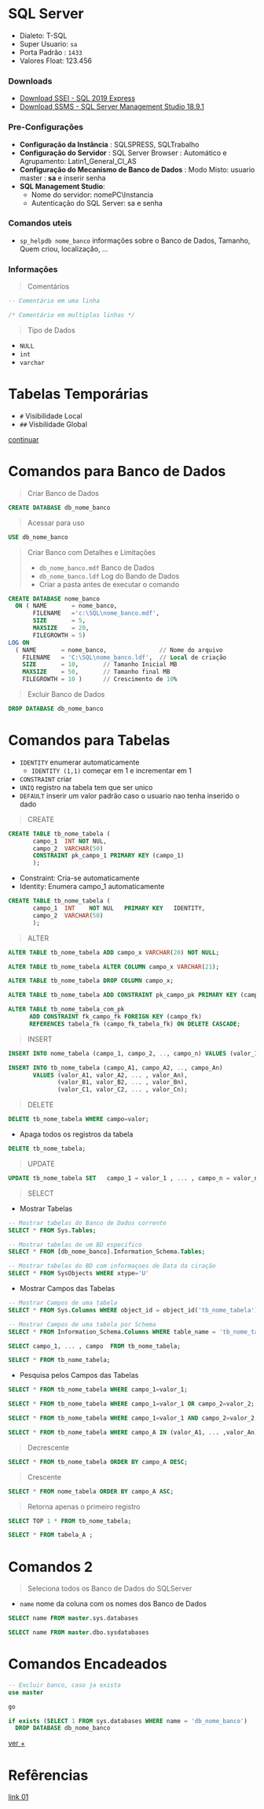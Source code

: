 # SQL Server
- Dialeto: T-SQL
- Super Usuario: `sa`
- Porta Padrão : `1433`
- Valores Float: 123.456

### Downloads
- [Download SSEI - SQL 2019 Express](https://go.microsoft.com/fwlink/?linkid=866658)
- [Download SSMS - SQL Server Management Studio 18.9.1](https://docs.microsoft.com/pt-br/sql/ssms/download-sql-server-management-studio-ssms?redirectedfrom=MSDN&view=sql-server-ver15)

### Pre-Configurações
- **Configuração da Instância** : SQLSPRESS, SQLTrabalho
- **Configuração do Servidor** : SQL Server Browser : Automático e Agrupamento: Latin1_General_CI_AS
- **Configuração do Mecanismo de Banco de Dados** : Modo Misto: usuario master : **sa** e inserir senha
- **SQL Management Studio**:
  - Nome do servidor: nomePC\Instancia
  - Autenticação do SQL Server: sa e senha

### Comandos uteis
- `sp_helpdb nome_banco` informações sobre o Banco de Dados, Tamanho, Quem criou, localização, ...

### Informações
> Comentários
~~~SQL
-- Comentário em uma linha 
~~~

~~~SQL
/* Comentário em multiplas linhas */
~~~

> Tipo de Dados
- `NULL`
- `int`
- `varchar`

# Tabelas Temporárias
- `#` Visibilidade Local
- `##` Visbilidade Global

[continuar](https://www.youtube.com/watch?v=_gEeh3lPhl0&list=PLsI_Jctnji3XawyHvU2WUBzBvUKAcs9Mg&index=3)


# Comandos para Banco de Dados

> Criar Banco de Dados
~~~SQL
CREATE DATABASE db_nome_banco
~~~ 

> Acessar para uso 
~~~SQL
USE db_nome_banco
~~~

> Criar Banco com Detalhes e Limitações
> - `db_nome_banco.mdf` Banco de Dados <br>
> - `db_nome_banco.ldf` Log do Bando de Dados <br>
> - Criar a pasta antes de executar o comando

~~~SQL
CREATE DATABASE nome_banco
  ON ( NAME       = nome_banco, 
       FILENAME   ='c:\SQL\nome_banco.mdf',
       SIZE       = 5,
       MAXSIZE    = 20,
       FILEGROWTH = 5)
LOG ON
  ( NAME       = nome_banco,               // Nome do arquivo
    FILENAME   = 'C:\SQL\nome_banco.ldf',  // Local de criação
    SIZE       = 10,       // Tamanho Inicial MB
    MAXSIZE    = 50,       // Tamanho final MB
    FILEGROWTH = 10 )      // Crescimento de 10%
~~~

> Excluir Banco de Dados
~~~SQL
DROP DATABASE db_nome_banco
~~~

# Comandos para Tabelas
- `IDENTITY` enumerar automaticamente
  - `IDENTITY (1,1)` começar em 1 e incrementar em 1  
- `CONSTRAINT` criar
- `UNIQ` registro na tabela tem que ser unico
- `DEFAULT` inserir um valor padrão caso o usuario nao tenha inserido o dado 

> CREATE
~~~SQL
CREATE TABLE tb_nome_tabela (
       campo_1  INT NOT NUL, 
       campo_2  VARCHAR(50)
       CONSTRAINT pk_campo_1 PRIMARY KEY (campo_1)
       );
~~~

- Constraint: Cria-se automaticamente
- Identity: Enumera campo_1 automaticamente
~~~SQL
CREATE TABLE tb_nome_tabela (
       campo_1  INT    NOT NUL   PRIMARY KEY   IDENTITY, 
       campo_2  VARCHAR(50)
       );
~~~

> ALTER
~~~SQL
ALTER TABLE tb_nome_tabela ADD campo_x VARCHAR(20) NOT NULL;
~~~

~~~SQL
ALTER TABLE tb_nome_tabela ALTER COLUMN campo_x VARCHAR(21);
~~~

~~~SQL
ALTER TABLE tb_nome_tabela DROP COLUMN campo_x;
~~~

~~~SQL
ALTER TABLE tb_nome_tabela ADD CONSTRAINT pk_campo_pk PRIMARY KEY (campo_pk);
~~~

~~~SQL
ALTER TABLE tb_nome_tabela_com_pk 
      ADD CONSTRAINT fk_campo_fk FOREIGN KEY (campo_fk)
      REFERENCES tabela_fk (campo_fk_tabela_fk) ON DELETE CASCADE;
~~~


> INSERT
~~~SQL
INSERT INTO nome_tabela (campo_1, campo_2, .., campo_n) VALUES (valor_1, valor_2, ..., valor_n);
~~~

~~~SQL
INSERT INTO tb_nome_tabela (campo_A1, campo_A2, .., campo_An) 
       VALUES (valor_A1, valor_A2, ... , valor_An),
              (valor_B1, valor_B2, ... , valor_Bn),
              (valor_C1, valor_C2, ... , valor_Cn);
~~~
 
> DELETE
~~~SQL
DELETE tb_nome_tabela WHERE campo=valor;
~~~

- Apaga todos os registros da tabela
~~~SQL
DELETE tb_nome_tabela;
~~~

> UPDATE
~~~SQL
UPDATE tb_nome_tabela SET   campo_1 = valor_1 , ... , campo_n = valor_n   WHERE   campo_x = valor_x;
~~~


> SELECT
- Mostrar Tabelas
~~~SQL
-- Mostrar tabelas do Banco de Dados corrente
SELECT * FROM Sys.Tables;

-- Mostrar tabelas de um BD específico
SELECT * FROM [db_nome_banco].Information_Schema.Tables;

-- Mostrar tabelas do BD com informaçoes de Data da ciração
SELECT * FROM SysObjects WHERE xtype='U' 
~~~

- Mostrar Campos das Tabelas
~~~SQL
-- Mostrar Campos de uma tabela
SELECT * FROM Sys.Columns WHERE object_id = object_id('tb_nome_tabela')

-- Mostrar Campos de uma tabela por Schema
SELECT * FROM Information_Schema.Columns WHERE table_name = 'tb_nome_tabela'
~~~

~~~SQL
SELECT campo_1, ... , campo  FROM tb_nome_tabela;
~~~

~~~SQL
SELECT * FROM tb_nome_tabela;
~~~

- Pesquisa pelos Campos das Tabelas
~~~SQL
SELECT * FROM tb_nome_tabela WHERE campo_1=valor_1;
~~~

~~~SQL
SELECT * FROM tb_nome_tabela WHERE campo_1=valor_1 OR campo_2=valor_2;
~~~

~~~SQL
SELECT * FROM tb_nome_tabela WHERE campo_1=valor_1 AND campo_2=valor_2;
~~~

~~~SQL
SELECT * FROM tb_nome_tabela WHERE campo_A IN (valor_A1, ... ,valor_An);
~~~

> Decrescente
~~~SQL
SELECT * FROM tb_nome_tabela ORDER BY campo_A DESC;
~~~

> Crescente
~~~SQL
SELECT * FROM nome_tabela ORDER BY campo_A ASC;
~~~

> Retorna apenas o primeiro registro 
~~~SQL
SELECT TOP 1 * FROM tb_nome_tabela;
~~~

~~~SQL
SELECT * FROM tabela_A ;
~~~

# Comandos 2

> Seleciona todos os Banco de Dados do SQLServer
- `name` nome da coluna com os nomes dos Banco de Dados
 
~~~SQL
SELECT name FROM master.sys.databases
~~~

~~~SQL
SELECT name FROM master.dbo.sysdatabases
~~~

# Comandos Encadeados

~~~SQL
-- Excluir banco, caso ja exista
use master 

go 

if exists (SELECT 1 FROM sys.databases WHERE name = 'db_nome_banco')
  DROP DATABASE db_nome_banco
~~~

[ver +](https://www.youtube.com/watch?v=RqlIpwpHWHA)


# Refêrencias 
[link 01](https://www.youtube.com/watch?v=DEh0B6PRn5k&list=PLsI_Jctnji3XawyHvU2WUBzBvUKAcs9Mg&index=1)
